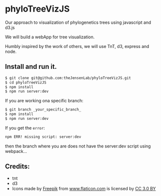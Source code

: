 # phyloTreeVizJS
Our approach to visualization of phylogenetics trees using javascript and d3.js

We will build a webApp for tree visualization.

Humbly inspired by the work of others, we will use TnT, d3, express and node.

## Install and run it.

```bash
$ git clone git@github.com:theJensenLab/phyloTreeVizJS.git
$ cd phyloTreeVizJS
$ npm install
$ npm run server:dev
```

If you are working ona specific branch:

```bash
$ git branch _your_specific_branch_
$ npm install
$ npm run server:dev
```

If you get the `error`:

```bash
npm ERR! missing script: server:dev
```

then the branch where you are does not have the server:dev script using webpack...

## Credits:

- tnt
- d3
- Icons made by <a href="http://www.freepik.com" title="Freepik">Freepik</a> from <a href="http://www.flaticon.com" title="Flaticon">www.flaticon.com</a> is licensed by <a href="http://creativecommons.org/licenses/by/3.0/" title="Creative Commons BY 3.0" target="_blank">CC 3.0 BY</a></div> 